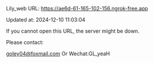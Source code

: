 Lily_web URL: https://ae6d-61-165-102-156.ngrok-free.app

Updated at: 2024-12-10 11:03:04

If you cannot open this URL, the server might be down.

Please contact: 

goley04@foxmail.com Or Wechat:GL_yeaH
